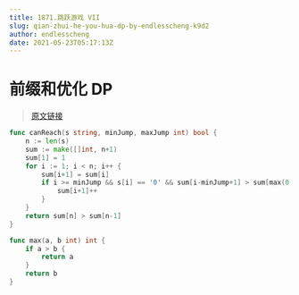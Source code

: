 ```yaml
---
title: 1871.跳跃游戏 VII
slug: qian-zhui-he-you-hua-dp-by-endlesscheng-k9d2
author: endlesscheng
date: 2021-05-23T05:17:13Z
---
```

# 前缀和优化 DP
 
> [原文链接](https://leetcode.cn/problems/jump-game-vii/solution/qian-zhui-he-you-hua-dp-by-endlesscheng-k9d2)
```go
func canReach(s string, minJump, maxJump int) bool {
	n := len(s)
	sum := make([]int, n+1)
	sum[1] = 1
	for i := 1; i < n; i++ {
		sum[i+1] = sum[i]
		if i >= minJump && s[i] == '0' && sum[i-minJump+1] > sum[max(0, i-maxJump)] {
			sum[i+1]++
		}
	}
	return sum[n] > sum[n-1]
}

func max(a, b int) int {
	if a > b {
		return a
	}
	return b
}
```
